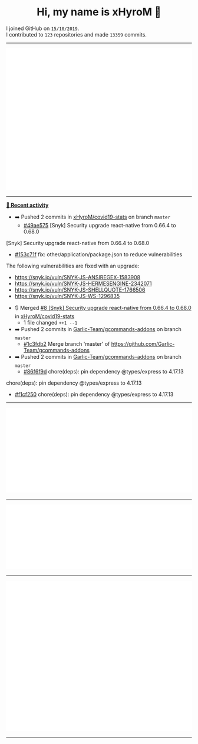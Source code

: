 <p align="center">
    <!-- <img src="https://avatars.githubusercontent.com/u/56601352" width="192" alt="hyro's pfp" /> -->
    <h1 align="center">Hi, my name is xHyroM 👋</h1>
</p>

I joined GitHub on `15/10/2019`.  
I contributed to `123` repositories and made `13359` commits.  

___

<img src="https://github.com/xHyroM/xHyroM/blob/master/.cache/base.svg">

___

**[📰 Recent activity](https://github.com/xHyroM)**
* ➡️ Pushed 2 commits in [xHyroM/covid19-stats](https://github.com/xHyroM/covid19-stats) on branch `master`
  * [#49ae575](https://github.com/xHyroM/covid19-stats/commit/49ae575) [Snyk] Security upgrade react-native from 0.66.4 to 0.68.0

[Snyk] Security upgrade react-native from 0.66.4 to 0.68.0
  * [#153c71f](https://github.com/xHyroM/covid19-stats/commit/153c71f) fix: other/application/package.json to reduce vulnerabilities

The following vulnerabilities are fixed with an upgrade:
- https://snyk.io/vuln/SNYK-JS-ANSIREGEX-1583908
- https://snyk.io/vuln/SNYK-JS-HERMESENGINE-2342071
- https://snyk.io/vuln/SNYK-JS-SHELLQUOTE-1766506
- https://snyk.io/vuln/SNYK-JS-WS-1296835
* 🔃 Merged [#8 [Snyk] Security upgrade react-native from 0.66.4 to 0.68.0](https://github.com/xHyroM/covid19-stats/pull/8) in [xHyroM/covid19-stats](https://github.com/xHyroM/covid19-stats)
  * 1 file changed `++1 --1`
* ➡️ Pushed 2 commits in [Garlic-Team/gcommands-addons](https://github.com/Garlic-Team/gcommands-addons) on branch `master`
  * [#1c3fdb2](https://github.com/Garlic-Team/gcommands-addons/commit/1c3fdb2) Merge branch &#39;master&#39; of https://github.com/Garlic-Team/gcommands-addons
* ➡️ Pushed 2 commits in [Garlic-Team/gcommands-addons](https://github.com/Garlic-Team/gcommands-addons) on branch `master`
  * [#86f6f9d](https://github.com/Garlic-Team/gcommands-addons/commit/86f6f9d) chore(deps): pin dependency @types/express to 4.17.13

chore(deps): pin dependency @types/express to 4.17.13
  * [#f1cf250](https://github.com/Garlic-Team/gcommands-addons/commit/f1cf250) chore(deps): pin dependency @types/express to 4.17.13


___

<img src="https://github.com/xHyroM/xHyroM/blob/master/.cache/isocalendar.svg">

___

<img src="https://github.com/xHyroM/xHyroM/blob/master/.cache/languages.svg">

___

<img src="https://github.com/xHyroM/xHyroM/blob/master/.cache/achievements.svg">

___

